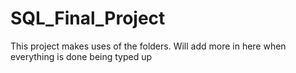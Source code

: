 # SQL_Final_Project

This project makes uses of the folders. Will add more in here when everything is done being typed up
